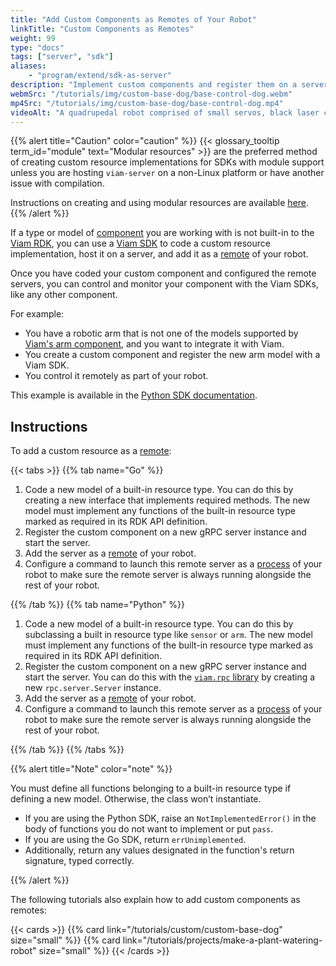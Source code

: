 ```yaml
---
title: "Add Custom Components as Remotes of Your Robot"
linkTitle: "Custom Components as Remotes"
weight: 99
type: "docs"
tags: ["server", "sdk"]
aliases:
    - "program/extend/sdk-as-server"
description: "Implement custom components and register them on a server configured as a remote of your robot."
webmSrc: "/tutorials/img/custom-base-dog/base-control-dog.webm"
mp4Src: "/tutorials/img/custom-base-dog/base-control-dog.mp4"
videoAlt: "A quadrupedal robot comprised of small servos, black laser cut acrylic, and with ultrasonic sensors for eyes, walks forward, backward, and turns from side to side on a desk. Next to it is a laptop with the robot's Control tab on the Viam app open in a browser window."
---
```


{{% alert title="Caution" color="caution" %}}
{{< glossary_tooltip term_id="module" text="Modular resources" >}} are the preferred method of creating custom resource implementations for SDKs with module support unless you are hosting `viam-server` on a non-Linux platform or have another issue with compilation.

Instructions on creating and using modular resources are available [here](/program/extend/modular-resources).
{{% /alert %}}

If a type or model of [component](/components) you are working with is not built-in to the [Viam RDK](/internals/rdk), you can use a [Viam SDK](/program/sdks) to code a custom resource implementation, host it on a server, and add it as a [remote](/manage/parts-and-remotes) of your robot.

Once you have coded your custom component and configured the remote servers, you can control and monitor your component with the Viam SDKs, like any other component.

For example:

- You have a robotic arm that is not one of the models supported by [Viam's arm component](/components/arm/), and you want to integrate it with Viam.
- You create a custom component and register the new arm model with a Viam SDK.
- You control it remotely as part of your robot.

This example is available in the [Python SDK documentation](https://python.viam.dev/examples/example.html#subclass-a-component).

## Instructions

To add a custom resource as a [remote](/manage/parts-and-remotes):

{{< tabs >}}
{{% tab name="Go" %}}

1. Code a new model of a built-in resource type. You can do this by creating a new interface that implements required methods. The new model must implement any functions of the built-in resource type marked as required in its RDK API definition.
2. Register the custom component on a new gRPC server instance and start the server.
3. Add the server as a [remote](/manage/parts-and-remotes) of your robot.
4. Configure a command to launch this remote server as a [process](/appendix/glossary/#term-process) of your robot to make sure the remote server is always running alongside the rest of your robot.

{{% /tab %}}
{{% tab name="Python" %}}

1. Code a new model of a built-in resource type.
You can do this by subclassing a built in resource type like `sensor` or `arm`.
The new model must implement any functions of the built-in resource type marked as required in its RDK API definition.
2. Register the custom component on a new gRPC server instance and start the server.
You can do this with the [`viam.rpc` library](https://python.viam.dev/autoapi/viam/rpc/index.html) by creating a new `rpc.server.Server` instance.
1. Add the server as a [remote](/manage/parts-and-remotes) of your robot.
2. Configure a command to launch this remote server as a [process](/appendix/glossary/#term-process) of your robot to make sure the remote server is always running alongside the rest of your robot.

{{% /tab %}}
{{% /tabs %}}

{{% alert title="Note" color="note" %}}

You must define all functions belonging to a built-in resource type if defining a new model.
Otherwise, the class won’t instantiate.

- If you are using the Python SDK, raise an `NotImplementedError()` in the body of functions you do not want to implement or put `pass`.
- If you are using the Go SDK, return `errUnimplemented`.  
- Additionally, return any values designated in the function's return signature, typed correctly.

{{% /alert %}}

The following tutorials also explain how to add custom components as remotes:

{{< cards >}}
    {{% card link="/tutorials/custom/custom-base-dog" size="small" %}}
    {{% card link="/tutorials/projects/make-a-plant-watering-robot" size="small" %}}
{{< /cards >}}
